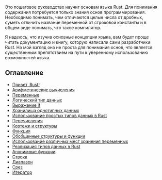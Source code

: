 Это пошаговое руководство научит основам языка Rust.
Для понимания содержания потребуется только знания основ программирования. Необходимо
понимать, чем отличаются  целые числа от  дробных, суметь отличить название
переменной от строковой константы и в общем виде понимать, что такое компилятор.

Я надеюсь, что изучив основные концепции языка, вам будет проще читать документацию
и книгу, которую написали сами разработчики Rust. На мой взгляд она не проста для
понимания основ, что является существенным препятствием на пути
к уверенному использованию возможностей языка.

## Оглавление

- [Привет, Rust!](ch-01-print-hello.md)
- [Арифметические вычисления](ch-02-integer-calculations.md)
- [Переменные](ch-03-variables.md)
- [Логический тип данных](ch-04-boolean.md)
- [Выражение if](ch-05-controlling-execution-flow.md)
- [Хранилища однотипных данных](ch-06-sequences-of-data.md)
- [Использование простых типов данных в Rust](ch-07-primitive-types.md)
- [Перечисления](ch-08-enums.md)
- [Кортежи и структуры](ch-09-tupes_structs.md)
- [Функция](ch-10-function.md)
- [Обобщенные структуры и функции](ch-11-generics.md)
- [Использование различных мест хранения переменных](ch-12-memory-allocation.md)
- [Реализация типов данных в Rust](ch-13-implementation-of-data-types.md)
- [Анонимные функции](ch-14-anonimus-functions.md)
- [Строка](ch-15-string.md)
- [Диапазон](ch-16-range.md)
- [Срез](ch-17-slice.md)
- [Итератор](ch-18-iterator.md)
